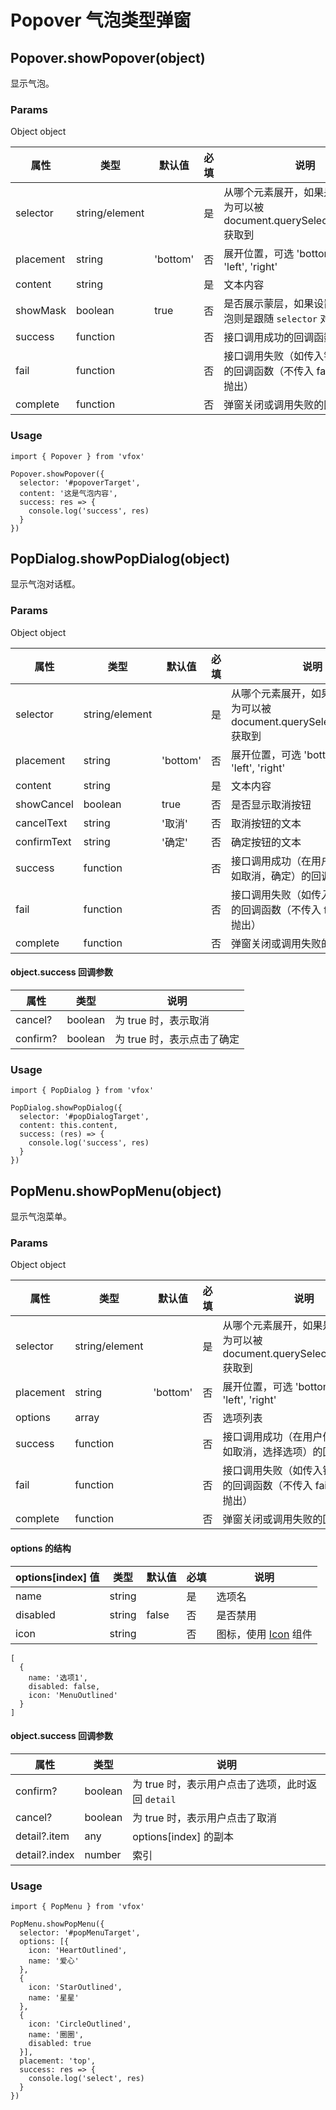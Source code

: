# Popover 气泡类型弹窗

## Popover.showPopover(object)

显示气泡。

### Params

Object object

| 属性      | 类型           | 默认值   | 必填 | 说明                                                                              |
| --------- | -------------- | -------- | ---- | --------------------------------------------------------------------------------- |
| selector  | string/element |          | 是   | 从哪个元素展开，如果是 string，则为可以被 document.querySelector(selector) 获取到 |
| placement | string         | 'bottom' | 否   | 展开位置，可选 'bottom', 'top', 'left', 'right'                                   |
| content   | string         |          | 是   | 文本内容                                                                          |
| showMask  | boolean        | true     | 否   | 是否展示蒙层，如果设置不展示，气泡则是跟随 `selector` 对应的元素                  |
| success   | function       |          | 否   | 接口调用成功的回调函数                                                            |
| fail      | function       |          | 否   | 接口调用失败（如传入错误的参数）的回调函数（不传入 fail 遇错误直接抛出）          |
| complete  | function       |          | 否   | 弹窗关闭或调用失败的回调函数                                                      |

### Usage

```
import { Popover } from 'vfox'

Popover.showPopover({
  selector: '#popoverTarget',
  content: '这是气泡内容',
  success: res => {
    console.log('success', res)
  }
})
```

## PopDialog.showPopDialog(object)

显示气泡对话框。

### Params

Object object

| 属性        | 类型           | 默认值   | 必填 | 说明                                                                              |
| ----------- | -------------- | -------- | ---- | --------------------------------------------------------------------------------- |
| selector    | string/element |          | 是   | 从哪个元素展开，如果是 string，则为可以被 document.querySelector(selector) 获取到 |
| placement   | string         | 'bottom' | 否   | 展开位置，可选 'bottom', 'top', 'left', 'right'                                   |
| content     | string         |          | 是   | 文本内容                                                                          |
| showCancel  | boolean        | true     | 否   | 是否显示取消按钮                                                                  |
| cancelText  | string         | '取消'   | 否   | 取消按钮的文本                                                                    |
| confirmText | string         | '确定'   | 否   | 确定按钮的文本                                                                    |
| success     | function       |          | 否   | 接口调用成功（在用户做出选择后，如取消，确定）的回调函数                          |
| fail        | function       |          | 否   | 接口调用失败（如传入错误的参数）的回调函数（不传入 fail 遇错误直接抛出）          |
| complete    | function       |          | 否   | 弹窗关闭或调用失败的回调函数                                                      |

#### object.success 回调参数

| 属性     | 类型    | 说明                       |
| -------- | ------- | -------------------------- |
| cancel?  | boolean | 为 true 时，表示取消       |
| confirm? | boolean | 为 true 时，表示点击了确定 |

### Usage

```
import { PopDialog } from 'vfox'

PopDialog.showPopDialog({
  selector: '#popDialogTarget',
  content: this.content,
  success: (res) => {
    console.log('success', res)
  }
})
```

## PopMenu.showPopMenu(object)

显示气泡菜单。

### Params

Object object

| 属性      | 类型           | 默认值   | 必填 | 说明                                                                              |
| --------- | -------------- | -------- | ---- | --------------------------------------------------------------------------------- |
| selector  | string/element |          | 是   | 从哪个元素展开，如果是 string，则为可以被 document.querySelector(selector) 获取到 |
| placement | string         | 'bottom' | 否   | 展开位置，可选 'bottom', 'top', 'left', 'right'                                   |
| options   | array          |          | 否   | 选项列表                                                                          |
| success   | function       |          | 否   | 接口调用成功（在用户做出选择后，如取消，选择选项）的回调函数                      |
| fail      | function       |          | 否   | 接口调用失败（如传入错误的参数）的回调函数（不传入 fail 遇错误直接抛出）          |
| complete  | function       |          | 否   | 弹窗关闭或调用失败的回调函数                                                      |

#### options 的结构

| options[index] 值 | 类型   | 默认值 | 必填 | 说明                              |
| ----------------- | ------ | ------ | ---- | --------------------------------- |
| name              | string |        | 是   | 选项名                            |
| disabled          | string | false  | 否   | 是否禁用                          |
| icon              | string |        | 否   | 图标，使用 [Icon](../components/Icon.md) 组件 |

```
[
  {
    name: '选项1',
    disabled: false,
    icon: 'MenuOutlined'
  }
]
```

#### object.success 回调参数

| 属性          | 类型    | 说明                                              |
| ------------- | ------- | ------------------------------------------------- |
| confirm?      | boolean | 为 true 时，表示用户点击了选项，此时返回 `detail` |
| cancel?       | boolean | 为 true 时，表示用户点击了取消                    |
| detail?.item  | any     | options[index] 的副本                             |
| detail?.index | number  | 索引                                              |

### Usage

```
import { PopMenu } from 'vfox'

PopMenu.showPopMenu({
  selector: '#popMenuTarget',
  options: [{
    icon: 'HeartOutlined',
    name: '爱心'
  },
  {
    icon: 'StarOutlined',
    name: '星星'
  },
  {
    icon: 'CircleOutlined',
    name: '圈圈',
    disabled: true
  }],
  placement: 'top',
  success: res => {
    console.log('select', res)
  }
})
```
